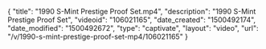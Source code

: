 {
    "title": "1990 S-Mint Prestige Proof Set.mp4",
    "description": "1990 S-Mint Prestige Proof Set",
    "videoid": "106021165",
    "date_created": "1500492174",
    "date_modified": "1500492672",
    "type": "captivate",
    "layout": "video",
    "url": "\/v\/1990-s-mint-prestige-proof-set-mp4\/106021165"
}